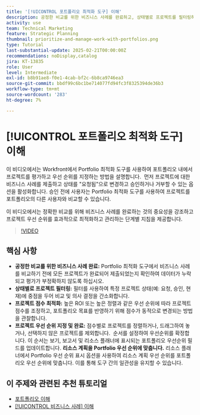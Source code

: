 ```yaml
---
title: '[!UICONTROL 포트폴리오 최적화 도구] 이해'
description: 공정한 비교를 위한 비즈니스 사례를 완료하고, 상태별로 프로젝트를 필터링하고, 점수를 동적으로 조정하고, 프로젝트의 우선 순위를 효과적으로 지정하고, 포트폴리오 목표에 맞게 리소스 계획을 조정하여 Workfront에서 프로젝트 관리를 최적화합니다.
activity: use
team: Technical Marketing
feature: Strategic Planning
thumbnail: prioritize-and-manage-work-with-portfolios.png
type: Tutorial
last-substantial-update: 2025-02-21T00:00:00Z
recommendations: noDisplay,catalog
jira: KT-13835
role: User
level: Intermediate
exl-id: b8b91ae8-f0e1-4cab-bf2c-6b8ca9746ea3
source-git-commit: bbdf99c6bc1be714077fd94fc3f8325394de36b3
workflow-type: tm+mt
source-wordcount: '283'
ht-degree: 7%

---
```


# [!UICONTROL 포트폴리오 최적화 도구] 이해

이 비디오에서는 Workfront에서 Portfolio 최적화 도구를 사용하여 포트폴리오 내에서 프로젝트를 평가하고 우선 순위를 지정하는 방법을 설명합니다. &#x200B; 먼저 프로젝트에 대한 비즈니스 사례를 제출하고 상태를 &quot;요청됨&quot;으로 변경하고 승인하거나 거부할 수 있는 옵션을 활성화합니다. &#x200B; 승인 전에 사용자는 Portfolio 최적화 도구를 사용하여 프로젝트를 포트폴리오의 다른 사용자와 비교할 수 있습니다. &#x200B;

이 비디오에서는 정확한 비교를 위해 비즈니스 사례를 완료하는 것의 중요성을 강조하고 프로젝트 우선 순위를 효과적으로 최적화하고 관리하는 단계별 지침을 제공합니다. &#x200B;

>[!VIDEO](https://video.tv.adobe.com/v/3446275/?quality=12&learn=on&enablevpops=1)

## 핵심 사항

* **공정한 비교를 위한 비즈니스 사례 완료:** Portfolio 최적화 도구에서 비즈니스 사례를 비교하기 전에 모든 프로젝트가 완료되어 제출되었는지 확인하여 데이터가 누락되고 평가가 부정확하지 않도록 하십시오. &#x200B;
* **상태별로 프로젝트 필터링:** 필터를 사용하여 특정 프로젝트 상태(예: 요청, 승인, 현재)에 중점을 두어 비교 및 의사 결정을 간소화합니다. &#x200B;
* **프로젝트 점수 최적화:** 높은 ROI 또는 높은 정렬과 같은 우선 순위에 따라 프로젝트 점수를 조정하고, 포트폴리오 목표를 반영하기 위해 점수가 동적으로 변경되는 방법을 관찰합니다. &#x200B;
* **프로젝트 우선 순위 지정 및 완료:** 점수별로 프로젝트를 정렬하거나, 드래그하여 놓거나, 선택하지 않은 프로젝트를 제외합니다. &#x200B; 순서를 설정하여 우선순위를 확정합니다. 이 순서는 보기, 보고서 및 리소스 플래너에 표시되는 포트폴리오 우선순위 필드를 업데이트합니다. &#x200B;**리소스 계획을 Portfolio 우선 순위에 맞춥니다.** 리소스 플래너에서 Portfolio 우선 순위 표시 옵션을 사용하여 리소스 계획 우선 순위를 포트폴리오 우선 순위에 맞춥니다. 이를 통해 도구 간의 일관성을 유지할 수 있습니다. &#x200B;


## 이 주제와 관련된 추천 튜토리얼

* [포트폴리오 이해](/help/portfolios-and-programs/overview-of-adobe-workfront-portfolios.md)
* [[!UICONTROL 비즈니스 사례] 이해](/help/portfolios-and-programs/introduction-to-the-business-case.md)
